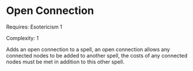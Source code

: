 # Open Connection

Requires: Esotericism 1

Complexity: 1

Adds an open connection to a spell, an open connection allows any connected nodes to be added to another spell, the costs of any connected nodes must be met in addition to this other spell. 